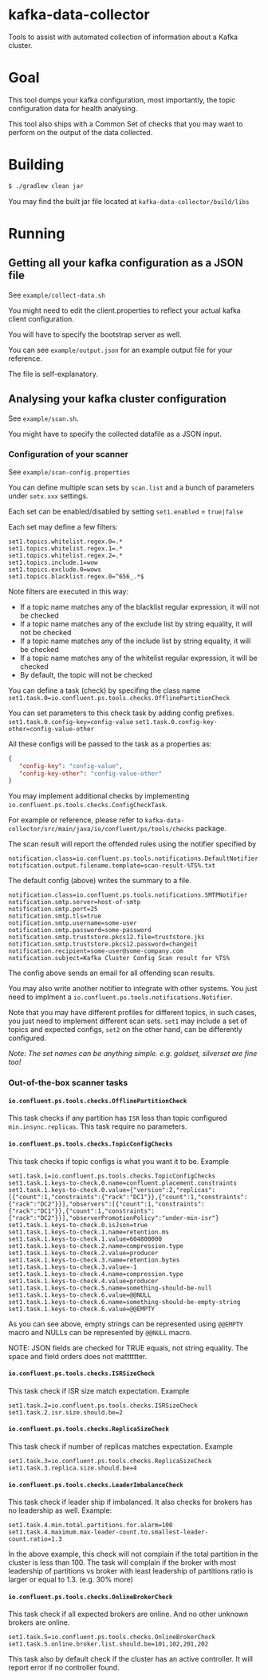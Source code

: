 # kafka-data-collector
Tools to assist with automated collection of information about a Kafka cluster.

# Goal

This tool dumps your kafka configuration, most importantly, the topic configuration data for health analysing.

This tool also ships with a Common Set of checks that you may want to perform on the output of the data collected.

# Building

```bash
$ ./gradlew clean jar
```

You may find the built jar file located at `kafka-data-collector/build/libs`

# Running

## Getting all your kafka configuration as a JSON file
See `example/collect-data.sh`

You might need to edit the client.properties to reflect your actual kafka client configuration.

You will have to specify the bootstrap server as well.

You can see `example/output.json` for an example output file for your reference. 

The file is self-explanatory.

## Analysing your kafka cluster configuration
See `example/scan.sh`.

You might have to specify the collected datafile as a JSON input.

### Configuration of your scanner
See `example/scan-config.properties`

You can define multiple scan sets by `scan.list` and a bunch of parameters under `setx.xxx` settings.

Each set can be enabled/disabled by setting `set1.enabled` = `true|false`

Each set may define a few filters:
```
set1.topics.whitelist.regex.0=.*
set1.topics.whitelist.regex.1=.*
set1.topics.whitelist.regex.2=.*
set1.topics.include.1=wow  
set1.topics.exclude.0=wows 
set1.topics.blacklist.regex.0=^656_.*$
```
Note filters are executed in this way:

- If a topic name matches any of the blacklist regular expression, it will not be checked
- If a topic name matches any of the exclude list by string equality, it will not be checked
- If a topic name matches any of the include list by string equality, it will be checked
- If a topic name matches any of the whitelist regular expression, it will be checked
- By default, the topic will not be checked

You can define a task (check) by specifing the class name
`set1.task.0=io.confluent.ps.tools.checks.OfflinePartitionCheck`

You can set parameters to this check task by adding config prefixes.
`set1.task.0.config-key=config-value`
`set1.task.0.config-key-other=config-value-other`

All these configs will be passed to the task as a properties as:
```json
{ 
   "config-key": "config-value",
   "config-key-other": "config-value-other"
}
```

You may implement additional checks by implementing `io.confluent.ps.tools.checks.ConfigCheckTask`.

For example or reference, please refer to `kafka-data-collector/src/main/java/io/confluent/ps/tools/checks` package.

The scan result will report the offended rules using the notifier specified by
```
notification.class=io.confluent.ps.tools.notifications.DefaultNotifier
notification.output.filename.template=scan-result-%TS%.txt
```
The default config (above) writes the summary to a file.

```
notification.class=io.confluent.ps.tools.notifications.SMTPNotifier
notification.smtp.server=host-of-smtp
notification.smtp.port=25
notification.smtp.tls=true
notification.smtp.username=some-user
notification.smtp.password=some-password
notification.smtp.truststore.pkcs12.file=truststore.jks
notification.smtp.truststore.pkcs12.password=changeit
notification.recipient=some-user@some-company.com
notification.subject=Kafka Cluster Config Scan result for %TS%
```
The config above sends an email for all offending scan results.

You may also write another notifier to integrate with other systems.
You just need to implment a `io.confluent.ps.tools.notifications.Notifier`.

Note that you may have different profiles for different topics, in such cases, you just need
to implement different scan sets. `set1` may include a set of topics and expected configs, `set2` on the other hand, can be differently configured.

*Note: The set names can be anything simple. e.g. goldset, silverset are fine too!* 

### Out-of-the-box scanner tasks
#### `io.confluent.ps.tools.checks.OfflinePartitionCheck`
This task checks if any partition has `ISR` less than topic configured `min.insync.replicas`.
This task require no parameters.

#### `io.confluent.ps.tools.checks.TopicConfigChecks`
This task checks if topic configs is what you want it to be.
Example
```
set1.task.1=io.confluent.ps.tools.checks.TopicConfigChecks
set1.task.1.keys-to-check.0.name=confluent.placement.constraints
set1.task.1.keys-to-check.0.value={"version":2,"replicas":[{"count":1,"constraints":{"rack":"DC1"}},{"count":1,"constraints":{"rack":"DC2"}}],"observers":[{"count":1,"constraints":{"rack":"DC1"}},{"count":1,"constraints":{"rack":"DC2"}}],"observerPromotionPolicy":"under-min-isr"}
set1.task.1.keys-to-check.0.isJson=true
set1.task.1.keys-to-check.1.name=retention.ms
set1.task.1.keys-to-check.1.value=604800000
set1.task.1.keys-to-check.2.name=compression.type
set1.task.1.keys-to-check.2.value=producer
set1.task.1.keys-to-check.3.name=retention.bytes
set1.task.1.keys-to-check.3.value=-1
set1.task.1.keys-to-check.4.name=compression.type
set1.task.1.keys-to-check.4.value=producer
set1.task.1.keys-to-check.5.name=something-should-be-null
set1.task.1.keys-to-check.6.value=@@NULL
set1.task.1.keys-to-check.6.name=something-should-be-empty-string
set1.task.1.keys-to-check.6.value=@@EMPTY
```

As you can see above, empty strings can be represented using `@@EMPTY` macro and NULLs can be represented by `@@NULL` macro.

NOTE: JSON fields are checked for TRUE equals, not string equality. The space and field orders does not matttttter.

#### `io.confluent.ps.tools.checks.ISRSizeCheck`
This task check if ISR size match expectation.
Example
```
set1.task.2=io.confluent.ps.tools.checks.ISRSizeCheck
set1.task.2.isr.size.should.be=2
```

#### `io.confluent.ps.tools.checks.ReplicaSizeCheck`
This task check if number of replicas matches expectation.
Example
```
set1.task.3=io.confluent.ps.tools.checks.ReplicaSizeCheck
set1.task.3.replica.size.should.be=4
```

#### `io.confluent.ps.tools.checks.LeaderImbalanceCheck`
This task check if leader ship if imbalanced. It also checks for brokers has no leadership as well.
Example:
```
set1.task.4.min.total.partitions.for.alarm=100
set1.task.4.maximum.max-leader-count.to.smallest-leader-count.ratio=1.3
```

In the above example, this check will not complain if the total partition in the cluster is less than 100.
The task will complain if the broker with most leadership of partitions vs broker with least leadership of partitions
ratio is larger or equal to 1.3. (e.g. 30% more)

#### `io.confluent.ps.tools.checks.OnlineBrokerCheck`
This task check if all expected brokers are online. And no other unknown brokers are online.
```
set1.task.5=io.confluent.ps.tools.checks.OnlineBrokerCheck
set1.task.5.online.broker.list.should.be=101,102,201,202
```
This task also by default check if the cluster has an active controller. It will report error if no controller found.



